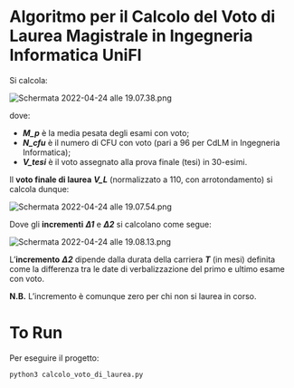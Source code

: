 # Algoritmo per il Calcolo del Voto di Laurea Magistrale in Ingegneria Informatica UniFI

Si calcola:

![Schermata 2022-04-24 alle 19.07.38.png](https://res.craft.do/user/full/63cec524-c1b6-57b4-8157-df0476f848cb/doc/76F5E83C-FAA6-4AE4-97DD-C56680C43B77/A6F0AD2E-C561-45ED-809C-DF22829E8A6E_2/kvAFy4xcwmOnvxenx3Gx30AEqhO2uRpoXnGepuJTh8Ez/Schermata%202022-04-24%20alle%2019.07.38.png)

dove:

- ***M_p*** è la media pesata degli esami con voto;
- ***N_cfu*** è il numero di CFU con voto (pari a 96 per CdLM in Ingegneria Informatica);
- ***V_tesi*** è il voto assegnato alla prova finale (tesi) in 30-esimi.

Il **voto finale di laurea** ***V_L*** (normalizzato a 110, con arrotondamento) si calcola dunque:

![Schermata 2022-04-24 alle 19.07.54.png](https://res.craft.do/user/full/63cec524-c1b6-57b4-8157-df0476f848cb/doc/76F5E83C-FAA6-4AE4-97DD-C56680C43B77/E623348D-6D67-4E8C-A6DF-CCB2F6543C37_2/QbWRH3Ox9yPvExrGVLsgIB5XCIKR2mARhJvfzUxDXo8z/Schermata%202022-04-24%20alle%2019.07.54.png)

Dove gli **incrementi** ***Δ1*** e ***Δ2*** si calcolano come segue:

![Schermata 2022-04-24 alle 19.08.13.png](https://res.craft.do/user/full/63cec524-c1b6-57b4-8157-df0476f848cb/doc/76F5E83C-FAA6-4AE4-97DD-C56680C43B77/9E5B48BC-1329-46E7-90F4-0071FF66317A_2/xKfP1xbl5QVi0DVCBeY700ITx7yWuYKBsuycacnTsy0z/Schermata%202022-04-24%20alle%2019.08.13.png)

L’**incremento** ***Δ2*** dipende dalla durata della carriera ***T*** (in mesi) definita come la differenza tra le date di verbalizzazione del primo e ultimo esame con voto.

**N.B.** L’incremento è comunque zero per chi non si laurea in corso.

# To Run

Per eseguire il progetto:

```shell
python3 calcolo_voto_di_laurea.py
```